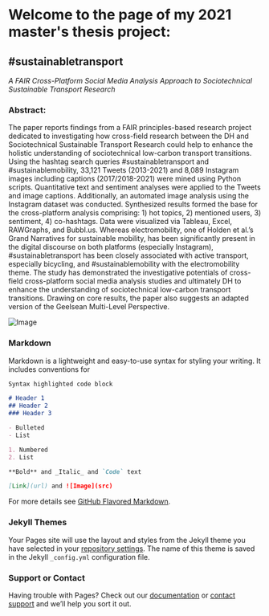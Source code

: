 # Welcome to the page of my 2021 master's thesis project: 

## #sustainabletransport
_A FAIR Cross-Platform Social Media Analysis Approach to Sociotechnical Sustainable Transport Research_

 
### Abstract: 
The paper reports findings from a FAIR principles-based research project dedicated to investigating how cross-field research between the DH and Sociotechnical Sustainable Transport Research could help to enhance the holistic understanding of sociotechnical low-carbon transport transitions. Using the hashtag search queries #sustainabletransport and #sustainablemobility, 33,121 Tweets (2013-2021) and 8,089 Instagram images including captions (2017/2018-2021) were mined using Python scripts. Quantitative text and sentiment analyses were applied to the Tweets and image captions. Additionally, an automated image analysis using the Instagram dataset was conducted. Synthesized results formed the base for the cross-platform analysis comprising: 1) hot topics, 2) mentioned users, 3) sentiment, 4) co-hashtags. Data were visualized via Tableau, Excel, RAWGraphs, and Bubbl.us. Whereas electromobility, one of Holden et al.’s Grand Narratives for sustainable mobility, has been significantly present in the digital discourse on both platforms (especially Instagram), #sustainabletransport has been closely associated with active transport, especially bicycling, and #sustainablemobility with the electromobility theme. The study has demonstrated the investigative potentials of cross-field cross-platform social media analysis studies and ultimately DH to enhance the understanding of sociotechnical low-carbon transport transitions. Drawing on core results, the paper also suggests an adapted version of the Geelsean Multi-Level Perspective. 


![Image](src)
### Markdown

Markdown is a lightweight and easy-to-use syntax for styling your writing. It includes conventions for

```markdown
Syntax highlighted code block

# Header 1
## Header 2
### Header 3

- Bulleted
- List

1. Numbered
2. List

**Bold** and _Italic_ and `Code` text

[Link](url) and ![Image](src)
```

For more details see [GitHub Flavored Markdown](https://guides.github.com/features/mastering-markdown/).

### Jekyll Themes

Your Pages site will use the layout and styles from the Jekyll theme you have selected in your [repository settings](https://github.com/michaelstiebe/-sustainabletransport/settings/pages). The name of this theme is saved in the Jekyll `_config.yml` configuration file.

### Support or Contact

Having trouble with Pages? Check out our [documentation](https://docs.github.com/categories/github-pages-basics/) or [contact support](https://support.github.com/contact) and we’ll help you sort it out.
